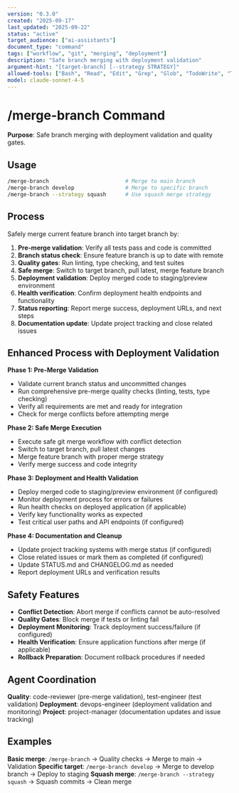 ```yaml
---
version: "0.3.0"
created: "2025-09-17"
last_updated: "2025-09-22"
status: "active"
target_audience: ["ai-assistants"]
document_type: "command"
tags: ["workflow", "git", "merging", "deployment"]
description: "Safe branch merging with deployment validation"
argument-hint: "[target-branch] [--strategy STRATEGY]"
allowed-tools: ["Bash", "Read", "Edit", "Grep", "Glob", "TodoWrite", "Task"]
model: claude-sonnet-4-5
---
```


# /merge-branch Command

**Purpose**: Safe branch merging with deployment validation and quality gates.

## Usage

```bash
/merge-branch                        # Merge to main branch
/merge-branch develop                # Merge to specific branch
/merge-branch --strategy squash      # Use squash merge strategy
```

## Process

Safely merge current feature branch into target branch by:

1. **Pre-merge validation**: Verify all tests pass and code is committed
2. **Branch status check**: Ensure feature branch is up to date with remote
3. **Quality gates**: Run linting, type checking, and test suites
4. **Safe merge**: Switch to target branch, pull latest, merge feature branch
5. **Deployment validation**: Deploy merged code to staging/preview environment
6. **Health verification**: Confirm deployment health endpoints and functionality
7. **Status reporting**: Report merge success, deployment URLs, and next steps
8. **Documentation update**: Update project tracking and close related issues

## Enhanced Process with Deployment Validation

**Phase 1: Pre-Merge Validation**
- Validate current branch status and uncommitted changes
- Run comprehensive pre-merge quality checks (linting, tests, type checking)
- Verify all requirements are met and ready for integration
- Check for merge conflicts before attempting merge

**Phase 2: Safe Merge Execution**
- Execute safe git merge workflow with conflict detection
- Switch to target branch, pull latest changes
- Merge feature branch with proper merge strategy
- Verify merge success and code integrity

**Phase 3: Deployment and Health Validation**
- Deploy merged code to staging/preview environment (if configured)
- Monitor deployment process for errors or failures
- Run health checks on deployed application (if applicable)
- Verify key functionality works as expected
- Test critical user paths and API endpoints (if configured)

**Phase 4: Documentation and Cleanup**
- Update project tracking systems with merge status (if configured)
- Close related issues or mark them as completed (if configured)
- Update STATUS.md and CHANGELOG.md as needed
- Report deployment URLs and verification results

## Safety Features

- **Conflict Detection**: Abort merge if conflicts cannot be auto-resolved
- **Quality Gates**: Block merge if tests or linting fail
- **Deployment Monitoring**: Track deployment success/failure (if configured)
- **Health Verification**: Ensure application functions after merge (if applicable)
- **Rollback Preparation**: Document rollback procedures if needed

## Agent Coordination

**Quality**: code-reviewer (pre-merge validation), test-engineer (test validation)
**Deployment**: devops-engineer (deployment validation and monitoring)
**Project**: project-manager (documentation updates and issue tracking)

## Examples

**Basic merge**: `/merge-branch` → Quality checks → Merge to main → Validation
**Specific target**: `/merge-branch develop` → Merge to develop branch → Deploy to staging
**Squash merge**: `/merge-branch --strategy squash` → Squash commits → Clean merge